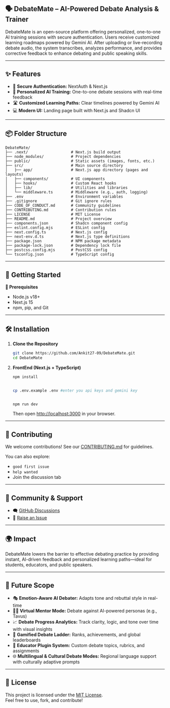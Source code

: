 ## 🗣️ DebateMate – AI-Powered Debate Analysis & Trainer

DebateMate is an open-source platform offering personalized, one-to-one AI training sessions with secure authentication. Users receive customized learning roadmaps powered by Gemini AI. After uploading or live-recording debate audio, the system transcribes, analyzes performance, and provides corrective feedback to enhance debating and public speaking skills.

---

## ✨ Features

- 🔐 **Secure Authentication:** NextAuth & Next.js
- 🎯 **Personalized AI Training:** One-to-one debate sessions with real-time feedback
- 🛣 **Customized Learning Paths:** Clear timelines powered by Gemini AI
- 💻 **Modern UI:** Landing page built with Next.js and Shadcn UI

---

## 📦 Folder Structure

```plaintext
DebateMate/
├── .next/                   # Next.js build output
├── node_modules/            # Project dependencies
├── public/                  # Static assets (images, fonts, etc.)
├── src/                     # Main source directory
│   ├── app/                 # Next.js app directory (pages and layouts)
│   ├── components/          # UI components
│   ├── hooks/               # Custom React hooks
│   ├── lib/                 # Utilities and libraries
│   └── middleware.ts        # Middleware (e.g., auth, logging)
├── .env                     # Environment variables
├── .gitignore               # Git ignore rules
├── CODE_OF_CONDUCT.md       # Community guidelines
├── CONTRIBUTING.md          # Contribution rules
├── LICENSE                  # MIT License
├── README.md                # Project overview
├── components.json          # Shadcn component config
├── eslint.config.mjs        # ESLint config
├── next.config.ts           # Next.js config
├── next-env.d.ts            # Next.js type definitions
├── package.json             # NPM package metadata
├── package-lock.json        # Dependency lock file
├── postcss.config.mjs       # PostCSS config
└── tsconfig.json            # TypeScript config
```

---

## 🚀 Getting Started

**🧰 Prerequisites**
- Node.js v18+
- Next.js 15
- npm, pip, and Git

---

## 🛠️ Installation

1. **Clone the Repository**
   ```bash
   git clone https://github.com/Ankit27-09/DebateMate.git
   cd DebateMate
   ```

2. **FrontEnd (Next.js + TypeScript)**
   ```bash
   npm install


   cp .env.example .env #enter you api keys and gemini key


   npm run dev
   ```
   Then open [http://localhost:3000](http://localhost:3000) in your browser.

---

## 🤝 Contributing

We welcome contributions! See our [CONTRIBUTING.md](./CONTRIBUTING.md) for guidelines.

You can also explore:
- `good first issue`
- `help wanted`
- Join the discussion tab

---

## 📢 Community & Support

- 🗨️ [GitHub Discussions](https://github.com/Ankit27-09/DebateMate/discussions)
- 🐞 [Raise an Issue](https://github.com/Ankit27-09/DebateMate/issues)

---

## 🌍 Impact

DebateMate lowers the barrier to effective debating practice by providing instant, AI-driven feedback and personalized learning paths—ideal for students, educators, and public speakers.

---

## 🔮 Future Scope

- 🎭 **Emotion-Aware AI Debater:** Adapts tone and rebuttal style in real-time
- 👨‍🏫 **Virtual Mentor Mode:** Debate against AI-powered personas (e.g., Tavus)
- 📈 **Debate Progress Analytics:** Track clarity, logic, and tone over time with visual insights
- 🏅 **Gamified Debate Ladder:** Ranks, achievements, and global leaderboards
- 🧩 **Educator Plugin System:** Custom debate topics, rubrics, and assignments
- 🌐 **Multilingual & Cultural Debate Modes:** Regional language support with culturally adaptive prompts

---

## 📄 License

This project is licensed under the [MIT License](./LICENSE).  
Feel free to use, fork, and contribute!
